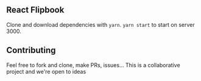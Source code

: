 ## React Flipbook

Clone and download dependencies with `yarn`.
`yarn start` to start on server 3000.

## Contributing
Feel free to fork and clone, make PRs, issues... This is a collaborative project and we're open to ideas
